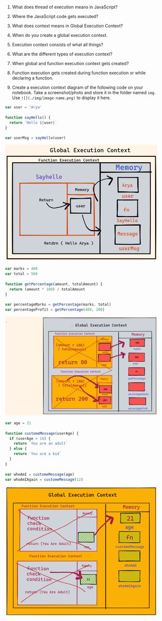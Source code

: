 1. What does thread of execution means in JavaScript?

2. Where the JavaScript code gets executed?

3. What does context means in Global Execution Context?

4. When do you create a global execution context.

5. Execution context consists of what all things?

6. What are the different types of execution context?

7. When global and function execution context gets created?
<!--  -->
8. Function execution gets created during function execution or while declaring a function.

9) Create a execution context diagram of the following code on your notebook. Take a screenshot/photo and store it in the folder named `img`. Use `![](./img/image-name.png)` to display it here.

```js
var user = 'Arya'

function sayHello() {
  return `Hello ${user}`
}

var userMsg = sayHello(user)
```

<!-- Put your image here -->

![](./image/image1.png)

```js
var marks = 400
var total = 500

function getPercentage(amount, totalAmount) {
  return (amount * 100) / totalAmount
}

var percentageMarks = getPercentage(marks, total)
var percentageProfit = getPercentage(400, 200)
```

<!-- Put your image here -->

![](./image/image2.png)


```js
var age = 21

function customeMessage(userAge) {
  if (userAge > 18) {
    return `You are an adult`
  } else {
    return `You are a kid`
  }
}

var whoAmI = customeMessage(age)
var whoAmIAgain = customeMessage(12)
```

<!-- Put your image here -->

![](./image/image3.png)

